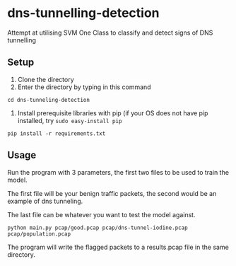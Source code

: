 # dns-tunnelling-detection
Attempt at utilising SVM One Class to classify and detect signs of DNS tunnelling

## Setup
1. Clone the directory
1. Enter the directory by typing in this command 

```cd dns-tunneling-detection```

1. Install prerequisite libraries with pip (if your OS does not have pip installed, try `sudo easy-install pip`

```pip install -r requirements.txt```

## Usage

Run the program with 3 parameters, the first two files to be used to train the model.

The first file will be your benign traffic packets, the second would be an example of dns tunneling.

The last file can be whatever you want to test the model against.

```python main.py pcap/good.pcap pcap/dns-tunnel-iodine.pcap pcap/population.pcap```

The program will write the flagged packets to a results.pcap file in the same directory.
